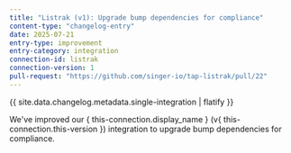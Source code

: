 ```yaml
---
title: "Listrak (v1): Upgrade bump dependencies for compliance"
content-type: "changelog-entry"
date: 2025-07-21
entry-type: improvement
entry-category: integration
connection-id: listrak
connection-version: 1
pull-request: "https://github.com/singer-io/tap-listrak/pull/22"
---
```

{{ site.data.changelog.metadata.single-integration | flatify }}

We've improved our { this-connection.display_name } (v{ this-connection.this-version }) integration to upgrade bump dependencies for compliance.
